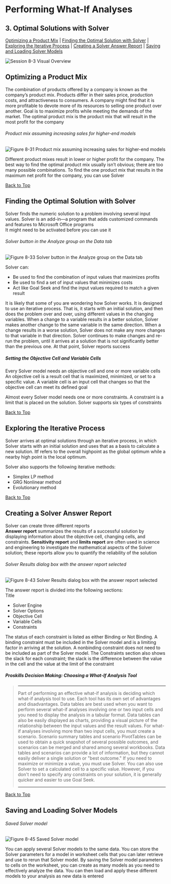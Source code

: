# Performing What-If Analyses
[](#top)
## 3. Optimal Solutions with Solver
[Optimizing a Product Mix](#optimizing-a-product-mix) |
[Finding the Optimal Solution with Solver](#finding-the-optimal-solution-with-solver) |
[Exploring the Iterative Process](#exploring-the-iterative-process) |
[Creating a Solver Answer Report](#creating-a-solver-answer-report) |
[Saving and Loading Solver Models](#saving-and-loading-solver-models)

![Session 8-3 Visual Overview](../images/modules/M08/Session%208-3.png)  

## [](#optimizing-a-product-mix)Optimizing a Product Mix

The combination of products offered by a company is known as the company’s product mix. Products differ in their sales price, production costs, and attractiveness to consumers. A company might find that it is more profitable to devote more of its resources to selling one product over another. Goal is to maximize profits while meeting the demands of the market. The optimal product mix is the product mix that will result in the most profit for the company

###### Product mix assuming increasing sales for higher-end models
![Figure 8-31 Product mix assuming increasing sales for higher-end models](../images/modules/M08/Figure%208-31.png)

Different product mixes result in lower or higher profit for the company. The best way to find the optimal product mix usually isn’t obvious; there are too many possible combinations. To find the one product mix that results in the maximum net profit for the company, you can use Solver

[Back to Top](#top)
## [](#finding-the-optimal-solution-with-solver)Finding the Optimal Solution with Solver

Solver finds the numeric solution to a problem involving several input values. Solver is an add-in—a program that adds customized commands and features to Microsoft Office programs  
It might need to be activated before you can use it

###### Solver button in the Analyze group on the Data tab
![Figure 8-33 Solver button in the Analyze group on the Data tab](../images/modules/M08/Figure%208-33.png)

Solver can:

*   Be used to find the combination of input values that maximizes profits
*   Be used to find a set of input values that minimizes costs
*   Act like Goal Seek and find the input values required to match a given result

It is likely that some of you are wondering how Solver works. It is designed to use an iterative process. That is, it starts with an initial solution, and then does the problem over and over, using different values in the changing variables. When a change to a variable results in a better solution, Solver makes another change to the same variable in the same direction. When a change results in a worse solution, Solver does not make any more changes to that variable in that direction. Solver continues to make changes and re-run the problem, until it arrives at a solution that is not significantly better than the previous one. At that point, Solver reports success

##### Setting the Objective Cell and Variable Cells

Every Solver model needs an objective cell and one or more variable cells  
An objective cell is a result cell that is maximized, minimized, or set to a specific value. A variable cell is an input cell that changes so that the objective cell can meet its defined goal

Almost every Solver model needs one or more constraints. A constraint is a limit that is placed on the solution. Solver supports six types of constraints

[Back to Top](#top)
## [](#exploring-the-iterative-process)Exploring the Iterative Process

Solver arrives at optimal solutions through an iterative process, in which Solver starts with an initial solution and uses that as a basis to calculate a new solution. Itf refers to the overall highpoint as the global optimum while a nearby high point is the local optimum.

Solver also supports the following iterative methods:

*   Simplex LP method
*   GRG Nonlinear method
*   Evolutionary method

[Back to Top](#top)
## [](#creating-a-solver-answer-report)Creating a Solver Answer Report

Solver can create three different reports  
**Answer report** summarizes the results of a successful solution by displaying information about the objective cell, changing cells, and constraints. **Sensitivity report** and **limits report** are often used in science and engineering to investigate the mathematical aspects of the Solver solution; these reports allow you to quantify the reliability of the solution

###### Solver Results dialog box with the answer report selected
![Figure 8-43 Solver Results dialog box with the answer report selected](../images/modules/M08/Figure%208-43.png)

The answer report is divided into the following sections:  
Title

*   Solver Engine
*   Solver Options
*   Objective Cell
*   Variable Cells
*   Constraints

The status of each constraint is listed as either Binding or Not Binding. A binding constraint must be included in the Solver model and is a limiting factor in arriving at the solution. A nonbinding constraint does not need to be included as part of the Solver model. The Constraints section also shows the slack for each constraint; the slack is the difference between the value in the cell and the value at the limit of the constraint

##### Proskills Decision Making: _Choosing a What-If Analysis Tool_

> <hr>Part of performing an effective what-if analysis is deciding which what-if analysis tool to use. Each tool has its own set of advantages and disadvantages. Data tables are best used when you want to perform several what-if analyses involving one or two input cells and you need to display the analysis in a tabular format. Data tables can also be easily displayed as charts, providing a visual picture of the relationship between the input values and the result values. For what-if analyses involving more than two input cells, you must create a scenario. Scenario summary tables and scenario PivotTables can be used to obtain a quick snapshot of several possible outcomes, and scenarios can be merged and shared among several workbooks. Data tables and scenarios can provide a lot of information, but they cannot easily deliver a single solution or "best outcome." If you need to maximize or minimize a value, you must use Solver. You can also use Solver to set a calculated cell to a specific value. However, if you don't need to specify any constraints on your solution, it is generally quicker and easier to use Goal Seek.
> <hr>

[Back to Top](#top)
## [](#saving-and-loading-solver-models)Saving and Loading Solver Models

###### Saved Solver model
![Figure 8-45 Saved Solver model](../images/modules/M08/Figure%208-45.png)

You can apply several Solver models to the same data. You can store the Solver parameters for a model in worksheet cells that you can later retrieve and use to rerun that Solver model. By saving the Solver model parameters to cells on the worksheet, you can create as many models as you need to effectively analyze the data. You can then load and apply these different models to your analysis as new data is entered
